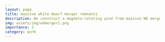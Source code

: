 ```yaml
---
layout: page
title: massive white dwarf merger remnants
description: We construct a magneto-rotating wind from massive WD merger remnants (e.g., Object at the center of IRAS 00500+6713), and study the spin-down evolution of the system
img: assets/img/wdmerger1.png
importance: 2
category: work
---
```


